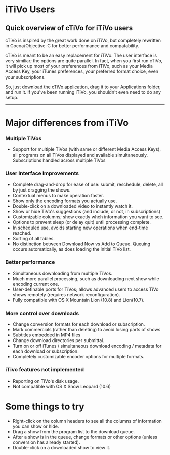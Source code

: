 # iTiVo Users
## Quick overview of cTiVo for iTiVo users

cTiVo is inspired by the great work done on iTiVo, but completely rewritten in Cocoa/Objective-C for better performance and compatability. 

cTiVo is meant to be an easy replacement for iTiVo. The user interface is very similiar; the options are quite parallel. In fact, when you first run cTiVo, it will pick up most of your preferences from iTiVo, such as your Media Access Key, your iTunes preferences, your preferred format choice, even your subscriptions.

So, just [download the cTiVo application](https://code.google.com/p/ctivo/downloads/list), drag it to your Applications folder, and run it. If you've been running iTiVo, you shouldn't even need to do any setup. 

- - -

# Major differences from iTiVo

### Multiple TiVos
- Support for multiple TiVos (with same or different Media Access Keys), all programs on all TiVos displayed and available simultaneously. Subscriptions handled across multiple TiVos

### User Interface Improvements
- Complete drag-and-drop for ease of use: submit, reschedule, delete, all by just dragging the shows.
- Contextual menus to make operation faster.
- Show only the encoding formats you actually use.
- Double-click on a downloaded video to instantly watch it.
- Show or hide TiVo's suggestions (and include, or not, in subscriptions)
- Customizable columns; show exactly whch information you want to see.
- Options to prevent sleep (or delay quit) until processing complete.
- In scheduled use, avoids starting new operations when end-time reached.
- Sorting of all tables.
- No distinction between Download Now vs Add to Queue. Queuing occurs automatically, as does loading the initial TiVo list.

### Better performance

- Simultaneous downloading from multiple TiVos.
- Much more parallel processing, such as downloading next show while encoding current one.
- User-definable ports for TiVos; allows advanced users to access TiVo shows remotely (requires network reconfiguration).
- Fully compatible with OS X Mountain Lion (10.8) and Lion(10.7).

### More control over downloads

- Change conversion formats for each download or subscription.
- Mark commercials (rather than deleting) to avoid losing parts of shows
- Subtitles embedded in MP4 files
- Change download directories per submittal.
- Turn on or off iTunes / simultaneous download encoding / metadata for each download or subscription.
- Completely customizable encoder options for multiple formats.

### iTivo features not implemented

- Reporting on TiVo's disk usage.
- Not compatible with OS X Snow Leopard (10.6)

# Some things to try

- Right-click on the column headers to see all the columns of information you can show or hide.
- Drag a show from the program list to the download queue.
- After a show is in the queue, change formats or other options (unless conversion has already started).
- Double-click on a downloaded show to view it.